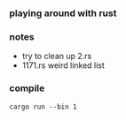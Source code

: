 ### playing around with rust

### notes
- try to clean up 2.rs
- 1171.rs weird linked list

### compile

```
cargo run --bin 1
```